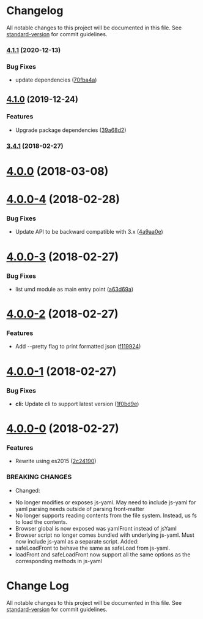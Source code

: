 # Changelog

All notable changes to this project will be documented in this file. See [standard-version](https://github.com/conventional-changelog/standard-version) for commit guidelines.

### [4.1.1](https://github.com/dworthen/js-yaml-front-matter/compare/v4.1.0...v4.1.1) (2020-12-13)


### Bug Fixes

* update dependencies ([70fba4a](https://github.com/dworthen/js-yaml-front-matter/commit/70fba4af22c95eacaf5370a5b198602c452e3d68))

## [4.1.0](https://github.com/dworthen/js-yaml-front-matter/compare/v4.0.0...v4.1.0) (2019-12-24)


### Features

* Upgrade package dependencies ([39a68d2](https://github.com/dworthen/js-yaml-front-matter/commit/39a68d2c10de16b411cccb90865856c8cacbe265))

### [3.4.1](https://github.com/dworthen/js-yaml-front-matter/compare/v4.0.0-2...v3.4.1) (2018-02-27)

<a name="4.0.0"></a>
# [4.0.0](https://github.com/dworthen/js-yaml-front-matter/compare/v4.0.0-4...v4.0.0) (2018-03-08)



<a name="4.0.0-4"></a>
# [4.0.0-4](https://github.com/dworthen/js-yaml-front-matter/compare/v4.0.0-3...v4.0.0-4) (2018-02-28)


### Bug Fixes

* Update API to be backward compatible with 3.x ([4a9aa0e](https://github.com/dworthen/js-yaml-front-matter/commit/4a9aa0e))



<a name="4.0.0-3"></a>
# [4.0.0-3](https://github.com/dworthen/js-yaml-front-matter/compare/v4.0.0-2...v4.0.0-3) (2018-02-27)


### Bug Fixes

* list umd module as main entry point ([a63d69a](https://github.com/dworthen/js-yaml-front-matter/commit/a63d69a))



<a name="4.0.0-2"></a>
# [4.0.0-2](https://github.com/dworthen/js-yaml-front-matter/compare/v4.0.0-1...v4.0.0-2) (2018-02-27)


### Features

* Add --pretty flag to print formatted json ([f119924](https://github.com/dworthen/js-yaml-front-matter/commit/f119924))



<a name="4.0.0-1"></a>
# [4.0.0-1](https://github.com/dworthen/js-yaml-front-matter/compare/v4.0.0-0...v4.0.0-1) (2018-02-27)


### Bug Fixes

* **cli:** Update cli to support latest version ([1f0bd9e](https://github.com/dworthen/js-yaml-front-matter/commit/1f0bd9e))



<a name="4.0.0-0"></a>
# [4.0.0-0](https://github.com/dworthen/js-yaml-front-matter/compare/v3.4.0...v4.0.0-0) (2018-02-27)


### Features

* Rewrite using es2015 ([2c24190](https://github.com/dworthen/js-yaml-front-matter/commit/2c24190))


### BREAKING CHANGES

* Changed:
- No longer modifies or exposes js-yaml. May need to
include js-yaml for yaml parsing needs outside of parsing
front-matter
- No longer supports reading contents from the file system.
Instead, us fs to load the contents.
- Browser global is now exposed was yamlFront instead of jsYaml
- Browser script no longer comes bundled with underlying js-yaml.
Must now include js-yaml as a separate script.
Added:
- safeLoadFront to behave the same as safeLoad from js-yaml.
- loadFront and safeLoadFront now support all the same options
as the corresponding methods in js-yaml



# Change Log

All notable changes to this project will be documented in this file. See [standard-version](https://github.com/conventional-changelog/standard-version) for commit guidelines.
